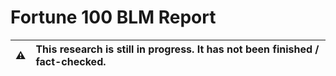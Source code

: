 # Fortune 100 BLM Report

| :warning:  | This research is still in progress. It has not been finished / fact-checked. |
|---------------|:------------------------|
